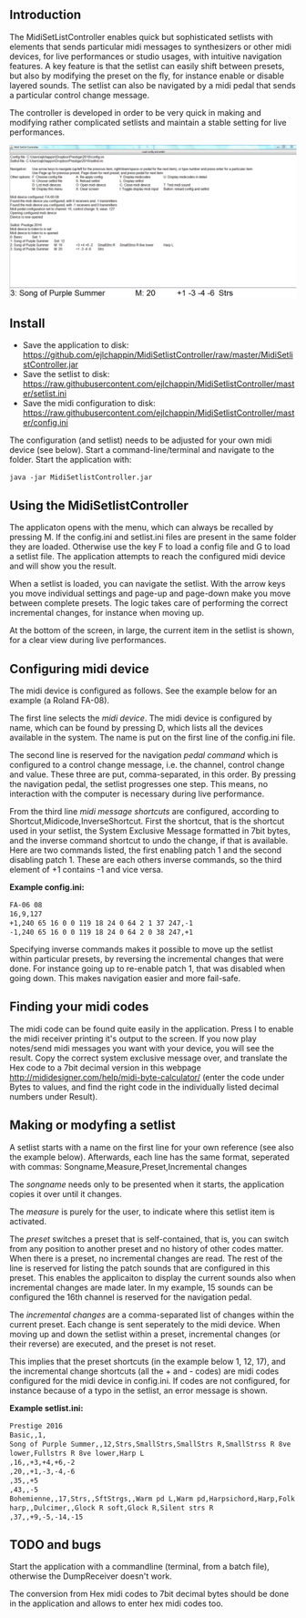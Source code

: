 ## Introduction
The MidiSetListController enables quick but sophisticated setlists with elements that sends particular midi messages to synthesizers or other midi devices, for live performances or studio usages, with intuitive navigation features. A key feature is that the setlist can easily shift between presets, but also by modifying the preset on the fly, for instance enable or disable layered sounds. The setlist can also be navigated by a midi pedal that sends a particular control change message.

The controller is developed in order to be very quick in making and modifying rather complicated setlists and maintain a stable setting for live performances. 

![screenshot](https://github.com/ejlchappin/MidiSetlistController/raw/master/MidiSetlistController.png)

## Install
* Save the application to disk: https://github.com/ejlchappin/MidiSetlistController/raw/master/MidiSetlistController.jar 
* Save the setlist to disk: https://raw.githubusercontent.com/ejlchappin/MidiSetlistController/master/setlist.ini
* Save the midi configuration to disk: https://raw.githubusercontent.com/ejlchappin/MidiSetlistController/master/config.ini

The configuration (and setlist) needs to be adjusted for your own midi device (see below). Start a command-line/terminal and navigate to the folder. Start the application with:

```
java -jar MidiSetlistController.jar
```

## Using the MidiSetlistController
The applicaton opens with the menu, which can always be recalled by pressing M. If the config.ini and setlist.ini files are present in the same folder they are loaded. Otherwise use the key F to load a config file and G to load a setlist file. The application attempts to reach the configured midi device and will show you the result. 

When a setlist is loaded, you can navigate the setlist. With the arrow keys you move individual settings and page-up and page-down make you move between complete presets. The logic takes care of performing the correct incremental changes, for instance when moving up.

At the bottom of the screen, in large, the current item in the setlist is shown, for a clear view during live performances.

## Configuring midi device
The midi device is configured as follows. See the example below for an example (a Roland FA-08).

The first line selects the *midi device*. The midi device is configured by name, which can be found by pressing D, which lists all the devices available in the system. The name is put on the first line of the config.ini file.

The second line is reserved for the navigation *pedal command* which is configured to a control change message, i.e. the channel, control change and value. These three are put, comma-separated, in this order. By pressing the navigation pedal, the setlist progresses one step. This means, no interaction with the computer is necessary during live performance.

From the third line *midi message shortcuts* are configured, according to Shortcut,Midicode,InverseShortcut. First the shortcut, that is the shortcut used in your setlist, the System Exclusive Message formatted in 7bit bytes, and the inverse command shortcut to undo the change, if that is available. Here are two commands listed, the first enabling patch 1 and the second disabling patch 1. These are each others inverse commands, so the third element of +1 contains -1 and vice versa. 

**Example config.ini:**

```
FA-06 08
16,9,127
+1,240 65 16 0 0 119 18 24 0 64 2 1 37 247,-1
-1,240 65 16 0 0 119 18 24 0 64 2 0 38 247,+1
```

Specifying inverse commands makes it possible to move up the setlist within particular presets, by reversing the incremental changes that were done. For instance going up to re-enable patch 1, that was disabled when going down. This makes navigation easier and more fail-safe.

## Finding your midi codes
The midi code can be found quite easily in the application. Press I to enable the midi receiver printing it's output to the screen. If you now play notes/send midi messages you want with your device, you will see the result. Copy the correct system exclusive message over, and translate the Hex code to a 7bit decimal version in this webpage http://mididesigner.com/help/midi-byte-calculator/ (enter the code under Bytes to values, and find the right code in the individually listed decimal numbers under Result).

## Making or modyfing a setlist
A setlist starts with a name on the first line for your own reference (see also the example below). Afterwards, each line has the same format, seperated with commas: Songname,Measure,Preset,Incremental changes

The *songname* needs only to be presented when it starts, the application copies it over until it changes.

The *measure* is purely for the user, to indicate where this setlist item is activated.

The *preset* switches a preset that is self-contained, that is, you can switch from any position to another preset and no history of other codes matter. When there is a preset, no incremental changes are read. The rest of the line is reserved for listing the patch sounds that are configured in this preset. This enables the applicaiton to display the current sounds also when incremental changes are made later. In my example, 15 sounds can be configured the 16th channel is reserved for the navigation pedal.

The *incremental changes* are a comma-separated list of changes within the current preset. Each change is sent seperately to the midi device. When moving up and down the setlist within a preset, incremental changes (or their reverse) are executed, and the preset is not reset.

This implies that the preset shortcuts (in the example below 1, 12, 17), and the incremental change shortcuts (all the + and - codes) are midi codes configured for the midi device in config.ini. If codes are not configured, for instance because of a typo in the setlist, an error message is shown.

**Example setlist.ini:**
```
Prestige 2016
Basic,,1,
Song of Purple Summer,,12,Strs,SmallStrs,SmallStrs R,SmallStrss R 8ve lower,Fullstrs R 8ve lower,Harp L
,16,,+3,+4,+6,-2
,20,,+1,-3,-4,-6
,35,,+5
,43,,-5
Bohemienne,,17,Strs,,SftStrgs,,Warm pd L,Warm pd,Harpsichord,Harp,Folk harp,,Dulcimer,,Glock R soft,Glock R,Silent strs R
,37,,+9,-5,-14,-15
```

## TODO and bugs

Start the application with a commandline (terminal, from a batch file), otherwise the DumpReceiver doesn't work. 

The conversion from Hex midi codes to 7bit decimal bytes should be done in the application and allows to enter hex midi codes too.
